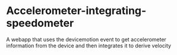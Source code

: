 # Accelerometer-integrating-speedometer
A webapp that uses the devicemotion event to get accelerometer information from the device and then integrates it to derive velocity
